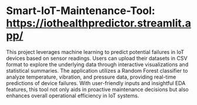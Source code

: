 # Smart-IoT-Maintenance-Tool: https://iothealthpredictor.streamlit.app/
 This project leverages machine learning to predict potential failures in IoT devices based on sensor readings. Users can upload their datasets in CSV format to explore the underlying data through interactive visualizations and statistical summaries. The application utilizes a Random Forest classifier to analyze temperature, vibration, and pressure data, providing real-time predictions of device failures. With user-friendly inputs and insightful EDA features, this tool not only aids in proactive maintenance decisions but also enhances overall operational efficiency in IoT systems.

